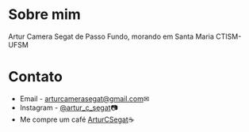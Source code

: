 # Sobre mim
 
Artur Camera Segat de Passo Fundo, morando em Santa Maria
CTISM-UFSM
# Contato

- Email - <arturcamerasegat@gmail.com>✉
- Instagram - [@artur_c_segat](https://www.instagram.com/artur_c_segat/)📷
- Me compre um café [ArturCSegat](https://buymeacoffee.com/ArturCSegat)☕
